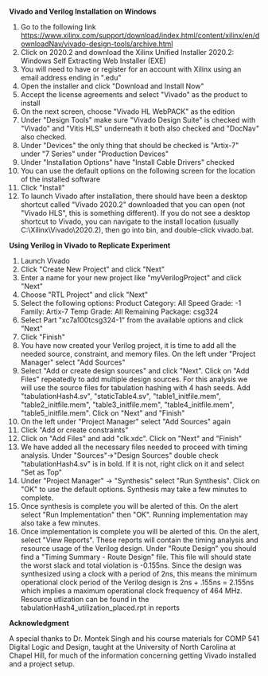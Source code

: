 **Vivado and Verilog Installation on Windows**

1. Go to the following link https://www.xilinx.com/support/download/index.html/content/xilinx/en/downloadNav/vivado-design-tools/archive.html
2. Click on 2020.2 and download the Xilinx Unified Installer 2020.2: Windows Self Extracting Web Installer (EXE)
3. You will need to have or register for an account with Xilinx using an email address ending in ".edu"
4. Open the installer and click "Download and Install Now"
5. Accept the license agreements and select "Vivado" as the product to install
6. On the next screen, choose "Vivado HL WebPACK" as the edition
7. Under "Design Tools" make sure "Vivado Design Suite" is checked with "Vivado" and "Vitis HLS" underneath it both also checked and "DocNav" also checked.
8. Under "Devices" the only thing that should be checked is "Artix-7" under "7 Series" under "Production Devices"
9. Under "Installation Options" have "Install Cable Drivers" checked
10. You can use the default options on the following screen for the location of the installed software
11. Click "Install"
12. To launch Vivado after installation, there should have been a desktop shortcut called "Vivado 2020.2" downloaded that you can open (not "Vivado HLS", this is something different). If you do not see a desktop shortcut to Vivado, you can navigate to the install location (usually C:\Xilinx\Vivado\2020.2), then go into bin, and double-click vivado.bat.

**Using Verilog in Vivado to Replicate Experiment**

1. Launch Vivado
2. Click "Create New Project" and click "Next"
3. Enter a name for your new project like "myVerilogProject" and click "Next"
4. Choose "RTL Project" and click "Next"
5. Select the following options: 
Product Category: All     Speed Grade: -1
Family: Artix-7           Temp Grade: All Remaining
Package: csg324
6. Select Part "xc7a100tcsg324-1" from the available options and click "Next"
7. Click "Finish"
8. You have now created your Verilog project, it is time to add all the needed source, constraint, and memory files. On the left under "Project Manager" select "Add Sources"
9. Select "Add or create design sources" and click "Next". Click on "Add Files" repeatedly to add multiple design sources. For this analysis we will use the source files for tabulation hashing with 4 hash seeds. Add "tabulationHash4.sv", "staticTable4.sv", "table1_initfile.mem", "table2_initfile.mem", "table3_initfile.mem", "table4_initfile.mem", "table5_initfile.mem". Click on "Next" and "Finish"
10. On the left under "Project Manager" select "Add Sources" again
11. Click "Add or create constraints"
12. Click on "Add Files" and add "clk.xdc". Click on "Next" and "Finish"
13. We have added all the necessary files needed to proceed with timing analysis. Under "Sources"->"Design Sources" double check "tabulationHash4.sv" is in bold. If it is not, right click on it and select "Set as Top"
14. Under "Project Manager" -> "Synthesis" select "Run Synthesis". Click on "OK" to use the default options. Synthesis may take a few minutes to complete. 
15. Once synthesis is complete you will be alerted of this. On the alert select "Run Implementation" then "OK". Running implementation may also take a few minutes. 
16. Once implementation is complete you will be alerted of this. On the alert, select "View Reports". These reports will contain the timing analysis and resource usage of the Verilog design. Under "Route Design" you should find a "Timing Summary - Route Design" file. This file will should state the worst slack and total violation is -0.155ns. Since the design was synthesized using a clock with a period of 2ns, this means the minimum operational clock period of the Verilog design is 2ns + .155ns = 2.155ns which implies a maximum operational clock frequency of 464 MHz. Resource utlization can be found in the tabulationHash4_utilization_placed.rpt in reports

**Acknowledgment**

A special thanks to Dr. Montek Singh and his course materials for COMP 541 Digital Logic and Design, taught at the University of North Carolina at Chapel Hill, for much of the information concerning getting Vivado installed and a project setup. 
